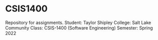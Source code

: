# CSIS1400
Repository for assignments.
Student: Taylor Shipley
College: Salt Lake Community
Class: CSIS-1400 (Software Engineering)
Semester: Spring 2022  
